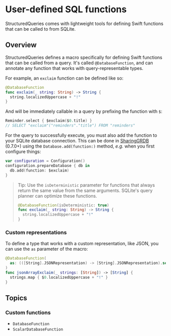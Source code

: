 # User-defined SQL functions

StructuredQueries comes with lightweight tools for defining Swift functions that can be called to
from SQLite.

## Overview

StructuredQueries defines a macro specifically for defining Swift functions that can be called from
a query. It's called `@DatabaseFunction`, and can annotate any function that works with
query-representable types.

For example, an `exclaim` function can be defined like so:

```swift
@DatabaseFunction
func exclaim(_ string: String) -> String {
  string.localizedUppercase + "!"
}
```

And will be immediately callable in a query by prefixing the function with `$`:

```swift
Reminder.select { $exclaim($0.title) }
// SELECT "exclaim"("reminders"."title") FROM "reminders"
```

For the query to successfully execute, you must also add the function to your SQLite database
connection. This can be done in [SharingGRDB] (0.7.0+) using the `Database.add(function:)` method,
_e.g._ when you first configure things:

[SharingGRDB]: https://github.com/pointfreeco/sharing-grdb

```swift
var configuration = Configuration()
configuration.prepareDatabase { db in
  db.add(function: $exclaim)
}
```

> Tip: Use the `isDeterministic` parameter for functions that always return the same value from the
> same arguments. SQLite's query planner can optimize these functions.
>
> ```swift
> @DatabaseFunction(isDeterministic: true)
> func exclaim(_ string: String) -> String {
>   string.localizedUppercase + "!"
> }
> ```

### Custom representations

To define a type that works with a custom representation, like JSON, you can use the `as` parameter
of the macro:

```swift
@DatabaseFunction(
  as: (([String].JSONRepresentation) -> [String].JSONRepresentation).self
)
func jsonArrayExclaim(_ strings: [String]) -> [String] {
  strings.map { $0.localizedUppercase + "!" }
}
```

## Topics

### Custom functions

- ``DatabaseFunction``
- ``ScalarDatabaseFunction``
